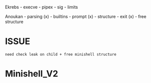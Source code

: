 Ekrebs
    - execve
    - pipex
    - sig
    - limits

Anoukan
    - parsing (x)
    - builtins
    - prompt (x)
    - structure
    - exit (x)
    - free structure


# ISSUE
```
need check leak on child + free minishell structure
```
# Minishell_V2
